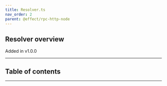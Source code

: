 ```yaml
---
title: Resolver.ts
nav_order: 2
parent: @effect/rpc-http-node
---
```


## Resolver overview

Added in v1.0.0

---

<h2 class="text-delta">Table of contents</h2>

---
